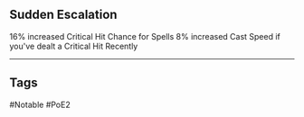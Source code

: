 ## Sudden Escalation
16% increased Critical Hit Chance for Spells
8% increased Cast Speed if you've dealt a Critical Hit Recently

---
## Tags
#Notable
#PoE2
